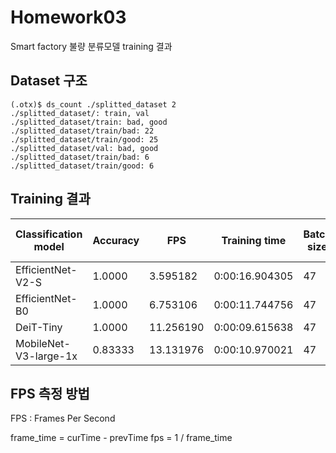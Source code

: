 # Homework03
Smart factory 불량 분류모델 training 결과

## Dataset 구조
```
(.otx)$ ds_count ./splitted_dataset 2
./splitted_dataset/: train, val
./splitted_dataset/train: bad, good
./splitted_dataset/train/bad: 22
./splitted_dataset/train/good: 25
./splitted_dataset/val: bad, good
./splitted_dataset/train/bad: 6
./splitted_dataset/train/good: 6
```

## Training 결과
|Classification model|Accuracy|FPS|Training time|Batch size|Learning rate|Other hyper-prams|
|----|----|----|----|----|----|----|
|EfficientNet-V2-S|1.0000|3.595182|0:00:16.904305|47|0.0071|
|EfficientNet-B0|1.0000|6.753106|0:00:11.744756|47|0.0049|
|DeiT-Tiny|1.0000|11.256190|0:00:09.615638|47|0.0001|
|MobileNet-V3-large-1x|0.83333|13.131976|0:00:10.970021|47|0.0007|


## FPS 측정 방법
FPS : Frames Per Second

frame_time = curTime - prevTime
fps = 1 / frame_time

